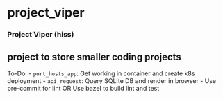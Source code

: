 # project_viper
### Project Viper (hiss)

## project to store smaller coding projects
To-Do:
    - `port_hosts_app`: Get working in container and create k8s deployment
    - `api_request`: Query SQLIte DB and render in browser
    - Use pre-commit for lint OR Use bazel to build lint and test